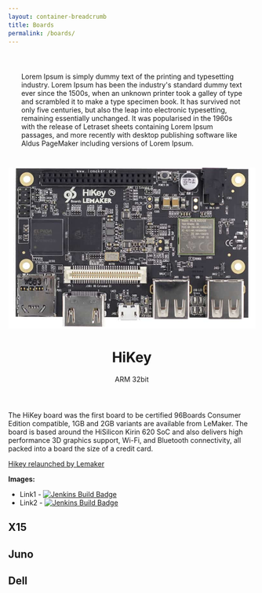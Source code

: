 ```yaml
---
layout: container-breadcrumb
title: Boards
permalink: /boards/
---
```


<!-- Snippet about the boards in LKFT -->
<div class="row">
  <div class="col-md-12" style="padding: 20pt">
    <p> Lorem Ipsum is simply dummy text of the printing and
    typesetting industry. Lorem Ipsum has been the industry's standard
    dummy text ever since the 1500s, when an unknown printer took a
    galley of type and scrambled it to make a type specimen book. It
    has survived not only five centuries, but also the leap into
    electronic typesetting, remaining essentially unchanged. It was
    popularised in the 1960s with the release of Letraset sheets
    containing Lorem Ipsum passages, and more recently with desktop
    publishing software like Aldus PageMaker including versions of
      Lorem Ipsum.</p>
  </div>
</div>

<div class = "container">
  <div class = "row">
    <div class = "col-md-3">
      <img src="/assets/hikey-6220.jpg" alt="Hikey 6220 Image" class="img-responsive">
    </div>
    <div class = "col-md-7">
      <header>
        <h1> HiKey </h1>
        <span class="label label-info">ARM 32bit</span>
      </header>
      <p>The HiKey board was the first board to be certified 96Boards Consumer
        Edition compatible,  1GB and 2GB variants are available from LeMaker.
        The board is based around the HiSilicon Kirin 620 SoC and also delivers
        high performance 3D graphics support, Wi-Fi, and Bluetooth
        connectivity, all packed into a board the size of a credit card.</p>
      <p>
      <p>
        <a href="http://www.lemaker.com/page/hikey.html"> Hikey relaunched by
          Lemaker</a>
      </p>
      </p>
    </div>
    <div class = "col-md-2">
      <strong> Images: </strong>
      <ul>
        <li>Link1 - <a href="https://ci.linaro.org/view/lkft/job/openembedded-lkft-linux-next/DISTRO=rpb,MACHINE=hikey,label=docker-stretch-amd64/"><img src="https://ci.linaro.org/buildStatus/icon?job=openembedded-lkft-linux-next/DISTRO=rpb,MACHINE=hikey,label=docker-stretch-amd64" alt="Jenkins Build Badge" /></a></li>
        <li>Link2 - <a href="https://ci.linaro.org/view/lkft/job/openembedded-lkft-linux-next/DISTRO=rpb,MACHINE=hikey,label=docker-stretch-amd64/"><img src="https://ci.linaro.org/buildStatus/icon?job=openembedded-lkft-linux-next/DISTRO=rpb,MACHINE=hikey,label=docker-stretch-amd64" alt="Jenkins Build Badge" /></a></li>
      </ul>
    </div>
  </div>
</div>


<!-- Example using Markdown table. Simple but not very versatile.
| 96Boards                                | About                                                   | Options                                 |
|:---------------------------------------:|:-------------------------------------------------------:|:---------------------------------------:|
| <img src="https://github.com/96boards/documentation/blob/master/ConsumerEdition/HiKey960/AdditionalDocs/Images/Images_Board/Hikey960_front_SD.png?raw=true" data-canonical-src="https://github.com/96boards/documentation/blob/master/ConsumerEdition/HiKey960/AdditionalDocs/Images/Images_Board/Hikey960_front_SD.png?raw=true" width="200" height="130" /><br> **HiKey960** | Board based on HiSilicon Kirin 960 processor  | [View Product](hiKey960/README.md)<br> |
| <img src="https://github.com/96boards/documentation/blob/master/ConsumerEdition/HiKey/AdditionalDocs/Images/Images_Board/HiKey-Lemaker-Front_SD.jpg?raw=true" data-canonical-src="https://github.com/96boards/documentation/blob/master/ConsumerEdition/HiKey/AdditionalDocs/Images/Images_Board/HiKey-Lemaker-Front_SD.jpg?raw=true" width="200" height="130" /><br> **HiKey** | Board based on HiSilicon Kirin 6220 processor  | [View Product](hiKey/README.md)<br> |
| <img src="https://github.com/96boards/documentation/blob/master/ConsumerEdition/DragonBoard-410c/AdditionalDocs/Images/Images_Board/DragonBoard410c-Front-SD.jpg?raw=true" data-canonical-src="https://github.com/96boards/documentation/blob/master/ConsumerEdition/DragonBoard-410c/AdditionalDocs/Images/Images_Board/DragonBoard410c-Front-SD.jpg?raw=true" width="200" height="130" /><br> **DragonBoard 410c** | Board based on Qualcomm® Snapdragon™ 410 processor  | [View Product](dragonboard410c/README.md)<br>|
| <img src="https://github.com/96boards/documentation/blob/master/ConsumerEdition/Bubblegum-96/AdditionalDocs/Images/Images_Board/Bubblegum-96-Front-SD.jpg?raw=true" data-canonical-src="https://github.com/96boards/documentation/blob/master/ConsumerEdition/Bubblegum-96/AdditionalDocs/Images/Images_Board/Bubblegum-96-Front-SD.jpg?raw=true" width="200" height="130" /><br>**Bubblegum-96** | Board based on Actions Semi S900 Processor  | [View Product](bubblegum-96/README.md)<br>|
<img src="https://github.com/96boards/documentation/blob/master/ConsumerEdition/MediaTekX20/AdditionalDocs/Images/Images_Board/MediaTek%20X20-Front-SD.jpg?raw=true" data-canonical-src="https://github.com/96boards/documentation/blob/master/ConsumerEdition/MediaTekX20/AdditionalDocs/Images/Images_Board/MediaTek%20X20-Front-SD.jpg?raw=true" width="200" height="130" /><br> **MediaTek X20** | Board based on MediaTek X20 Applications Processor  | [View Product](mediatek-x20/README.md)<br>|
-->

## X15

## Juno

## Dell

